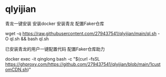 # qlyijian
青龙一键安装
安装docker 安装青龙 配置Faker仓库

wget -q https://raw.githubusercontent.com/279437541/qlyijian/main/ql.sh -O ql.sh && bash ql.sh

已安装青龙的用户一键配置代码 配置Faker仓库助力

docker exec -it qinglong bash -c "$(curl -fsSL https://ghproxy.com/https://github.com/279437541/qlyijian/blob/main/1customCDN.sh)"
